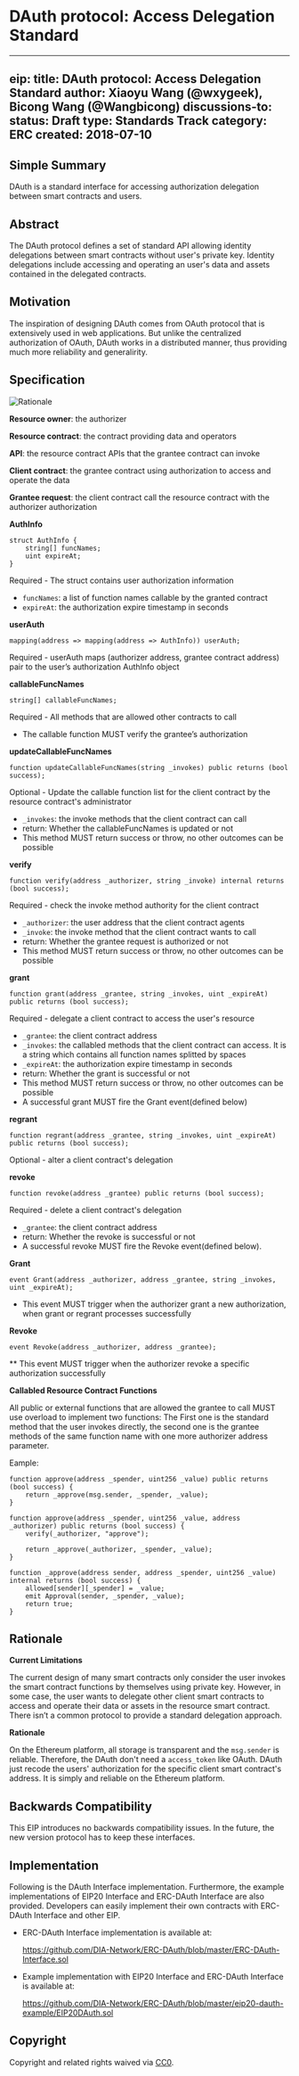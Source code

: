 DAuth protocol: Access Delegation Standard
=====

---
eip:
title: DAuth protocol: Access Delegation Standard
author: Xiaoyu Wang (@wxygeek), Bicong Wang (@Wangbicong)
discussions-to:
status: Draft
type: Standards Track
category: ERC
created: 2018-07-10
---

## Simple Summary
DAuth is a standard interface for accessing authorization delegation between smart contracts and users.

## Abstract
The DAuth protocol defines a set of standard API allowing identity delegations between smart contracts without user's private key.  Identity delegations include accessing and operating an user's data and assets contained in the delegated contracts.

## Motivation
The inspiration of designing DAuth comes from OAuth protocol that is extensively used in web applications. But unlike the centralized authorization of OAuth, DAuth works in a  distributed manner, thus providing much more reliability and generalirity.

## Specification
![Rationale](rationale.png)

**Resource owner**: the authorizer

**Resource contract**: the contract providing data and operators

**API**: the resource contract APIs that the grantee contract can invoke

**Client contract**: the grantee contract using authorization to access and operate the data

**Grantee request**: the client contract call the resource contract with the authorizer authorization


**AuthInfo**
```
struct AuthInfo {
    string[] funcNames;
    uint expireAt;
}
```
Required - The struct contains user authorization information
* `funcNames`: a list of function names callable by the granted contract
* `expireAt`: the authorization expire timestamp in seconds

**userAuth**
```
mapping(address => mapping(address => AuthInfo)) userAuth;
```
Required - userAuth maps (authorizer address, grantee contract address) pair to the user’s authorization AuthInfo object

**callableFuncNames**
```
string[] callableFuncNames;
```
Required - All methods that are allowed other contracts to call
* The callable function MUST verify the grantee’s authorization

**updateCallableFuncNames**
```
function updateCallableFuncNames(string _invokes) public returns (bool success);
```
Optional - Update the callable function list for the client contract by the resource contract's administrator
* `_invokes`: the invoke methods that the client contract can call
* return: Whether the callableFuncNames is updated or not
* This method MUST return success or throw, no other outcomes can be possible

**verify**
```
function verify(address _authorizer, string _invoke) internal returns (bool success);
```
Required - check the invoke method authority for the client contract
* `_authorizer`: the user address that the client contract agents
* `_invoke`: the invoke method that the client contract wants to call
* return: Whether the grantee request is authorized or not
* This method MUST return success or throw, no other outcomes can be possible

**grant**
```
function grant(address _grantee, string _invokes, uint _expireAt) public returns (bool success);
```
Required - delegate a client contract to access the user's resource
* `_grantee`: the client contract address
* `_invokes`: the callabled methods that the client contract can access. It is a string which contains all function names splitted by spaces
* `_expireAt`: the authorization expire timestamp in seconds
* return: Whether the grant is successful or not
* This method MUST return success or throw, no other outcomes can be possible
* A successful grant MUST fire the Grant event(defined below)

**regrant**
```
function regrant(address _grantee, string _invokes, uint _expireAt) public returns (bool success);
```
Optional - alter a client contract's delegation

**revoke**
```
function revoke(address _grantee) public returns (bool success);
```
Required - delete a client contract's delegation
* `_grantee`: the client contract address
* return: Whether the revoke is successful or not
* A successful revoke MUST fire the Revoke event(defined below).

**Grant**
```
event Grant(address _authorizer, address _grantee, string _invokes, uint _expireAt);
```
* This event MUST trigger when the authorizer grant a new authorization, when grant or regrant processes successfully

**Revoke**
```
event Revoke(address _authorizer, address _grantee);
```
** This event MUST trigger when the authorizer revoke a specific authorization successfully

**Callabled Resource Contract Functions**

All public or external functions that are allowed the grantee to call MUST use overload to implement two functions: The First one is the standard method that the user invokes directly, the second one is the grantee methods of the same function name with one more authorizer address parameter.

Eample:
```
function approve(address _spender, uint256 _value) public returns (bool success) {
    return _approve(msg.sender, _spender, _value);
}

function approve(address _spender, uint256 _value, address _authorizer) public returns (bool success) {
    verify(_authorizer, "approve");

    return _approve(_authorizer, _spender, _value);
}

function _approve(address sender, address _spender, uint256 _value) internal returns (bool success) {
    allowed[sender][_spender] = _value;
    emit Approval(sender, _spender, _value);
    return true;
}
```

## Rationale

**Current Limitations**

The current design of many smart contracts only consider the user invokes the smart contract functions by themselves using private key. However, in some case, the user wants to delegate other client smart contracts to access and operate their data or assets in the resource smart contract. There isn’t a common protocol to provide a standard delegation approach.

**Rationale**

On the Ethereum platform, all storage is transparent and the `msg.sender` is reliable. Therefore, the DAuth don't need a `access_token` like OAuth. DAuth just recode the users' authorization for the specific client smart contract's address. It is simply and reliable on the Ethereum platform.

## Backwards Compatibility
This EIP introduces no backwards compatibility issues. In the future, the new version protocol has to keep these interfaces.

## Implementation
Following is the DAuth Interface implementation. Furthermore, the example implementations of EIP20 Interface and ERC-DAuth Interface are also provided. Developers can easily implement their own contracts with ERC-DAuth Interface and other EIP.

* ERC-DAuth Interface implementation is available at:

  https://github.com/DIA-Network/ERC-DAuth/blob/master/ERC-DAuth-Interface.sol

* Example implementation with EIP20 Interface and ERC-DAuth Interface is available at:

  https://github.com/DIA-Network/ERC-DAuth/blob/master/eip20-dauth-example/EIP20DAuth.sol


## Copyright
Copyright and related rights waived via [CC0](https://creativecommons.org/publicdomain/zero/1.0/).
